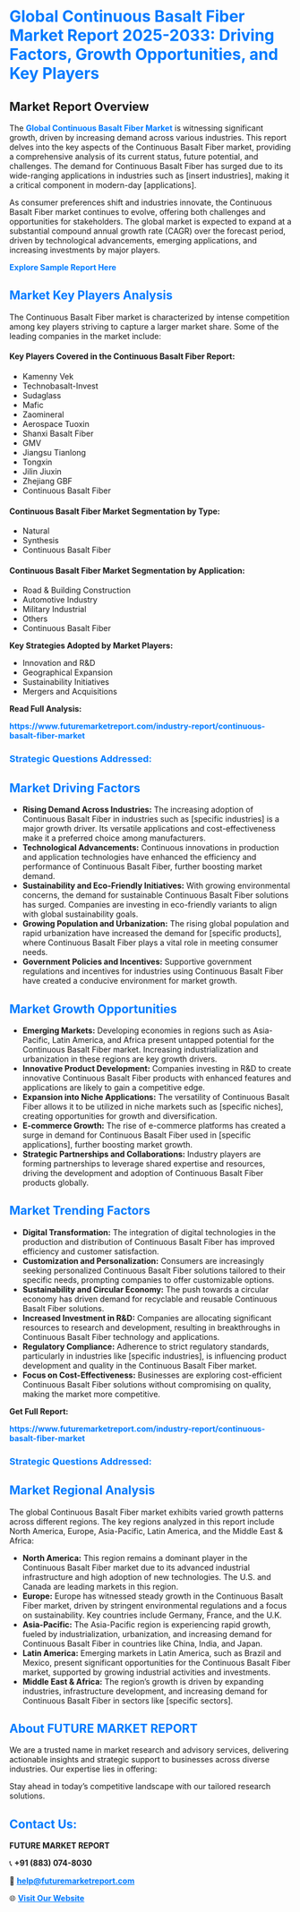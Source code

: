 <h1 style="color: #007BFF;">Global Continuous Basalt Fiber Market Report 2025-2033: Driving Factors, Growth Opportunities, and Key Players</h1>

<section id="overview">
<h2>Market Report Overview</h2>
<p>The <a href="https://www.futuremarketreport.com/industry-report/continuous-basalt-fiber-market" style="color: #007BFF; text-decoration: none;"><strong>Global Continuous Basalt Fiber Market</strong></a> is witnessing significant growth, driven by increasing demand across various industries. This report delves into the key aspects of the Continuous Basalt Fiber market, providing a comprehensive analysis of its current status, future potential, and challenges. The demand for Continuous Basalt Fiber has surged due to its wide-ranging applications in industries such as [insert industries], making it a critical component in modern-day [applications].</p>
<p>As consumer preferences shift and industries innovate, the Continuous Basalt Fiber market continues to evolve, offering both challenges and opportunities for stakeholders. The global market is expected to expand at a substantial compound annual growth rate (CAGR) over the forecast period, driven by technological advancements, emerging applications, and increasing investments by major players.</p>
</section>

<section id="overview">
<p><a href="https://www.futuremarketreport.com/request-sample/reportId=97375" style="color: #007BFF; text-decoration: none;"><strong>Explore Sample Report Here</strong></a></p>
</section>

<section id="key-players">
<h2 style="color: #007BFF;">Market Key Players Analysis</h2>
<p>The Continuous Basalt Fiber market is characterized by intense competition among key players striving to capture a larger market share. Some of the leading companies in the market include:</p>
<h4>Key Players Covered in the Continuous Basalt Fiber Report:</h4>
<ul><li>Kamenny Vek</li><li>Technobasalt-Invest</li><li>Sudaglass</li><li>Mafic</li><li>Zaomineral</li><li>Aerospace Tuoxin</li><li>Shanxi Basalt Fiber</li><li>GMV</li><li>Jiangsu Tianlong</li><li>Tongxin</li><li>Jilin Jiuxin</li><li>Zhejiang GBF</li><li>Continuous Basalt Fiber</li></ul>
<h4>Continuous Basalt Fiber Market Segmentation by Type:</h4>
<ul><li>Natural</li><li>Synthesis</li><li>Continuous Basalt Fiber</li></ul>

<h4>Continuous Basalt Fiber Market Segmentation by Application:</h4>
<ul><li>Road &amp; Building Construction</li><li>Automotive Industry</li><li>Military Industrial</li><li>Others</li><li>Continuous Basalt Fiber</li></ul>
<p><strong>Key Strategies Adopted by Market Players:</strong></p>
<ul>
<li>Innovation and R&D</li>
<li>Geographical Expansion</li>
<li>Sustainability Initiatives</li>
<li>Mergers and Acquisitions</li>
</ul>
</section>

<section>
<p><strong>Read Full Analysis: </strong></p><a href="https://www.futuremarketreport.com/industry-report/continuous-basalt-fiber-market" style="color: #007BFF; text-decoration: none;"><strong>https://www.futuremarketreport.com/industry-report/continuous-basalt-fiber-market</strong></a>
<h3 style="color: #007BFF;">Strategic Questions Addressed:</h3>
</section>

<section id="driving-factors">
<h2 style="color: #007BFF;">Market Driving Factors</h2>
<ul>
<li><strong>Rising Demand Across Industries:</strong> The increasing adoption of Continuous Basalt Fiber in industries such as [specific industries] is a major growth driver. Its versatile applications and cost-effectiveness make it a preferred choice among manufacturers.</li>
<li><strong>Technological Advancements:</strong> Continuous innovations in production and application technologies have enhanced the efficiency and performance of Continuous Basalt Fiber, further boosting market demand.</li>
<li><strong>Sustainability and Eco-Friendly Initiatives:</strong> With growing environmental concerns, the demand for sustainable Continuous Basalt Fiber solutions has surged. Companies are investing in eco-friendly variants to align with global sustainability goals.</li>
<li><strong>Growing Population and Urbanization:</strong> The rising global population and rapid urbanization have increased the demand for [specific products], where Continuous Basalt Fiber plays a vital role in meeting consumer needs.</li>
<li><strong>Government Policies and Incentives:</strong> Supportive government regulations and incentives for industries using Continuous Basalt Fiber have created a conducive environment for market growth.</li>
</ul>
</section>

<section id="growth-opportunities">
<h2 style="color: #007BFF;">Market Growth Opportunities</h2>
<ul>
<li><strong>Emerging Markets:</strong> Developing economies in regions such as Asia-Pacific, Latin America, and Africa present untapped potential for the Continuous Basalt Fiber market. Increasing industrialization and urbanization in these regions are key growth drivers.</li>
<li><strong>Innovative Product Development:</strong> Companies investing in R&D to create innovative Continuous Basalt Fiber products with enhanced features and applications are likely to gain a competitive edge.</li>
<li><strong>Expansion into Niche Applications:</strong> The versatility of Continuous Basalt Fiber allows it to be utilized in niche markets such as [specific niches], creating opportunities for growth and diversification.</li>
<li><strong>E-commerce Growth:</strong> The rise of e-commerce platforms has created a surge in demand for Continuous Basalt Fiber used in [specific applications], further boosting market growth.</li>
<li><strong>Strategic Partnerships and Collaborations:</strong> Industry players are forming partnerships to leverage shared expertise and resources, driving the development and adoption of Continuous Basalt Fiber products globally.</li>
</ul>
</section>

<section id="trending-factors">
<h2 style="color: #007BFF;">Market Trending Factors</h2>
<ul>
<li><strong>Digital Transformation:</strong> The integration of digital technologies in the production and distribution of Continuous Basalt Fiber has improved efficiency and customer satisfaction.</li>
<li><strong>Customization and Personalization:</strong> Consumers are increasingly seeking personalized Continuous Basalt Fiber solutions tailored to their specific needs, prompting companies to offer customizable options.</li>
<li><strong>Sustainability and Circular Economy:</strong> The push towards a circular economy has driven demand for recyclable and reusable Continuous Basalt Fiber solutions.</li>
<li><strong>Increased Investment in R&D:</strong> Companies are allocating significant resources to research and development, resulting in breakthroughs in Continuous Basalt Fiber technology and applications.</li>
<li><strong>Regulatory Compliance:</strong> Adherence to strict regulatory standards, particularly in industries like [specific industries], is influencing product development and quality in the Continuous Basalt Fiber market.</li>
<li><strong>Focus on Cost-Effectiveness:</strong> Businesses are exploring cost-efficient Continuous Basalt Fiber solutions without compromising on quality, making the market more competitive.</li>
</ul>
</section>

<section>
<p><strong>Get Full Report: </strong></p><a href="https://www.futuremarketreport.com/industry-report/continuous-basalt-fiber-market" style="color: #007BFF; text-decoration: none;"><strong>https://www.futuremarketreport.com/industry-report/continuous-basalt-fiber-market</strong></a>
<h3 style="color: #007BFF;">Strategic Questions Addressed:</h3>
</section>


<section id="regional-analysis">
<h2 style="color: #007BFF;">Market Regional Analysis</h2>
<p>The global Continuous Basalt Fiber market exhibits varied growth patterns across different regions. The key regions analyzed in this report include North America, Europe, Asia-Pacific, Latin America, and the Middle East & Africa:</p>
<ul>
<li><strong>North America:</strong> This region remains a dominant player in the Continuous Basalt Fiber market due to its advanced industrial infrastructure and high adoption of new technologies. The U.S. and Canada are leading markets in this region.</li>
<li><strong>Europe:</strong> Europe has witnessed steady growth in the Continuous Basalt Fiber market, driven by stringent environmental regulations and a focus on sustainability. Key countries include Germany, France, and the U.K.</li>
<li><strong>Asia-Pacific:</strong> The Asia-Pacific region is experiencing rapid growth, fueled by industrialization, urbanization, and increasing demand for Continuous Basalt Fiber in countries like China, India, and Japan.</li>
<li><strong>Latin America:</strong> Emerging markets in Latin America, such as Brazil and Mexico, present significant opportunities for the Continuous Basalt Fiber market, supported by growing industrial activities and investments.</li>
<li><strong>Middle East & Africa:</strong> The region’s growth is driven by expanding industries, infrastructure development, and increasing demand for Continuous Basalt Fiber in sectors like [specific sectors].</li>
</ul>
</section>

<footer>
<h2 style="color: #007BFF;">About FUTURE MARKET REPORT</h2>
<p>We are a trusted name in market research and advisory services, delivering actionable insights and strategic support to businesses across diverse industries. Our expertise lies in offering:</p>

<p>Stay ahead in today’s competitive landscape with our tailored research solutions.</p>

<h2 style="color: #007BFF;">Contact Us:</h2>
<p><strong>FUTURE MARKET REPORT</strong></p>
<p>📞 <strong>+91 (883) 074-8030</strong></p>
<p>📧 <strong><a href="mailto:help@futuremarketreport.com" style="color: #007BFF;">help@futuremarketreport.com</a></strong></p>
<p>🌐 <strong><a href="https://www.futuremarketreport.com/" style="color: #007BFF;">Visit Our Website</a></strong></p>
</footer>